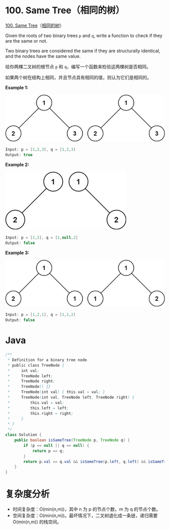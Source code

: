# 100. Same Tree（相同的树）

[100. Same Tree](https://leetcode.com/problems/same-tree/)（[相同的树](https://leetcode.cn/problems/same-tree/)）

Given the roots of two binary trees `p`​ and `q`​, write a function to check if they are the same or not.

Two binary trees are considered the same if they are structurally identical, and the nodes have the same value.

给你两棵二叉树的根节点 `p`​ 和 `q`​ ，编写一个函数来检验这两棵树是否相同。

如果两个树在结构上相同，并且节点具有相同的值，则认为它们是相同的。

**Example 1:**

​![image](assets/image-20240802154606-awxiqi2.png)​

```java
Input: p = [1,2,3], q = [1,2,3]
Output: true
```

**Example 2:**

​![image](assets/image-20240802154619-and52qt.png)​

```java
Input: p = [1,2], q = [1,null,2]
Output: false
```

**Example 3:**

​![image](assets/image-20240802154629-bn746lb.png)​

```java
Input: p = [1,2,1], q = [1,1,2]
Output: false
```

# Java

```java
/**
 * Definition for a binary tree node.
 * public class TreeNode {
 *     int val;
 *     TreeNode left;
 *     TreeNode right;
 *     TreeNode() {}
 *     TreeNode(int val) { this.val = val; }
 *     TreeNode(int val, TreeNode left, TreeNode right) {
 *         this.val = val;
 *         this.left = left;
 *         this.right = right;
 *     }
 * }
 */
class Solution {
    public boolean isSameTree(TreeNode p, TreeNode q) {
        if (p == null || q == null) {
            return p == q;
        }
        return p.val == q.val && isSameTree(p.left, q.left) && isSameTree(p.right, q.right);
    }
}
```

# 复杂度分析

* 时间复杂度：O(min(n,m))，其中 n 为 p 的节点个数，m 为 q 的节点个数。
* 空间复杂度：O(min(n,m))。最坏情况下，二叉树退化成一条链，递归需要 O(min(n,m)) 的栈空间。

‍
